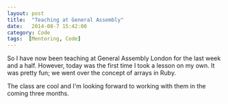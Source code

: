 ```yaml
---
layout: post
title:  "Teaching at General Assembly"
date:   2014-08-7 15:42:00
category: Code
tags:  [Mentoring, Code]
---
```


So I have now been teaching at General Assembly London for the last week and a half. However, today was the first time I took a lesson on my own. It was pretty fun; we went over the concept of arrays in Ruby.

The class are cool and I'm looking forward to working with them in the coming three months. 